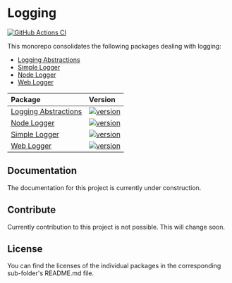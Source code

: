 # Logging

[![GitHub Actions CI](https://github.com/js-soft/ts-logging/workflows/Publish/badge.svg)](https://github.com/js-soft/ts-logging/actions?query=workflow%3APublish)

This monorepo consolidates the following packages dealing with logging:

- [Logging Abstractions](packages/abstractions/)
- [Simple Logger](packages/simple/)
- [Node Logger](packages/node/)
- [Web Logger](packages/web/)

| Package                                        | Version                                                                                                                                 |
| :--------------------------------------------- | :-------------------------------------------------------------------------------------------------------------------------------------- |
| [Logging Abstractions](packages/abstractions/) | [![version](https://badge.fury.io/js/@js-soft%2flogging-abstractions.svg)](https://www.npmjs.com/package/@js-soft/logging-abstractions) |
| [Node Logger](packages/node/)                  | [![version](https://badge.fury.io/js/@js-soft%2fsimple-logger.svg)](https://www.npmjs.com/package/@js-soft/simple-logger)               |
| [Simple Logger](packages/simple/)              | [![version](https://badge.fury.io/js/@js-soft%2fnode-logger.svg)](https://www.npmjs.com/package/@js-soft/node-logger)                   |
| [Web Logger](packages/web/)                    | [![version](https://badge.fury.io/js/@js-soft%2fweb-logger.svg)](https://www.npmjs.com/package/@js-soft/web-logger)                     |

## Documentation

The documentation for this project is currently under construction.

## Contribute

Currently contribution to this project is not possible. This will change soon.

## License

You can find the licenses of the individual packages in the corresponding sub-folder's README.md file.
